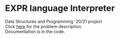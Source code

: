 # EXPR language Interpreter
 Data Structures and Programming '20/21 project <br>
 Click [here](https://github.com/h1nda/interpreter/blob/main/Copy%20of%20%D0%98%D0%BD%D1%82%D0%B5%D1%80%D0%BF%D1%80%D0%B5%D1%82%D0%B0%D1%82%D0%BE%D1%80.pdf) for the problem description. <br>
 Documentation is in the code. <br>
 
